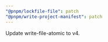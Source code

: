 ```yaml
---
"@pnpm/lockfile-file": patch
"@pnpm/write-project-manifest": patch
---
```


Update write-file-atomic to v4.
